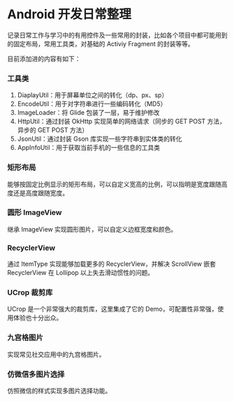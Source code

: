 # Android 开发日常整理 #

记录日常工作与学习中的有用控件及一些常用的封装，比如各个项目中都可能用到的固定布局，常用工具类，对基础的 Activiy Fragment 的封装等等。

目前添加进的内容有如下：

### 工具类 ###

1. DiaplayUtil：用于屏幕单位之间的转化（dp、px、sp）
2. EncodeUtil：用于对字符串进行一些编码转化（MD5）
3. ImageLoader：将 Glide 包装了一层，易于维护修改
4. HttpUtil：通过封装 OkHttp 实现简单的网络请求（同步的 GET POST 方法，异步的 GET POST 方法）
5. JsonUtil：通过封装 Gson 库实现一些字符串到实体类的转化
6. AppInfoUtil：用于获取当前手机的一些信息的工具类

### 矩形布局 ###

能够按固定比例显示的矩形布局，可以自定义宽高的比例，可以指明是宽度跟随高度还是高度跟随宽度。

### 圆形 ImageView ###

继承 ImageView 实现圆形图片，可以自定义边框宽度和颜色。

### RecyclerView ###

通过 ItemType 实现能够加载更多的 RecyclerView，并解决 ScrollView 嵌套 RecyclerView 在 Lollipop 以上失去滑动惯性的问题。

### UCrop 裁剪库 ###

UCrop 是一个非常强大的裁剪库，这里集成了它的 Demo，可配置性非常强，使用体验也十分出众。

### 九宫格图片 ###

实现常见社交应用中的九宫格图片。

### 仿微信多图片选择 ###

仿照微信的样式实现多图片选择功能。